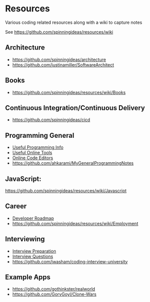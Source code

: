 # Resources

Various coding related resources along with a wiki to capture notes 

See https://github.com/spinningideas/resources/wiki

## Architecture

- https://github.com/spinningideas/architecture
- https://github.com/justinamiller/SoftwareArchitect

## Books

- https://github.com/spinningideas/resources/wiki/Books

## Continuous Integration/Continuous Delivery

- https://github.com/spinningideas/cicd

## Programming General

- [Useful Programming Info](https://github.com/spinningideas/resources/wiki/Useful-Programming-Info)
- [Useful Online Tools](https://github.com/spinningideas/resources/wiki/Useful-Online-Tools)
- [Online Code Editors](https://github.com/spinningideas/resources/wiki/Online-Code-Editors)
- https://github.com/ahkarami/MyGeneralProgrammingNotes

## JavaScript: 

https://github.com/spinningideas/resources/wiki/Javascript


## Career

- [Developer Roadmap](https://github.com/kamranahmedse/developer-roadmap)
- https://github.com/spinningideas/resources/wiki/Employment

## Interviewing 

- [Interview Preparation](https://github.com/spinningideas/resources/wiki/Interview-Preparation)
- [Interview Questions](https://github.com/spinningideas/resources/wiki/Interview-Questions)
- https://github.com/jwasham/coding-interview-university

## Example Apps

- https://github.com/gothinkster/realworld
- https://github.com/GorvGoyl/Clone-Wars


 
 
 
